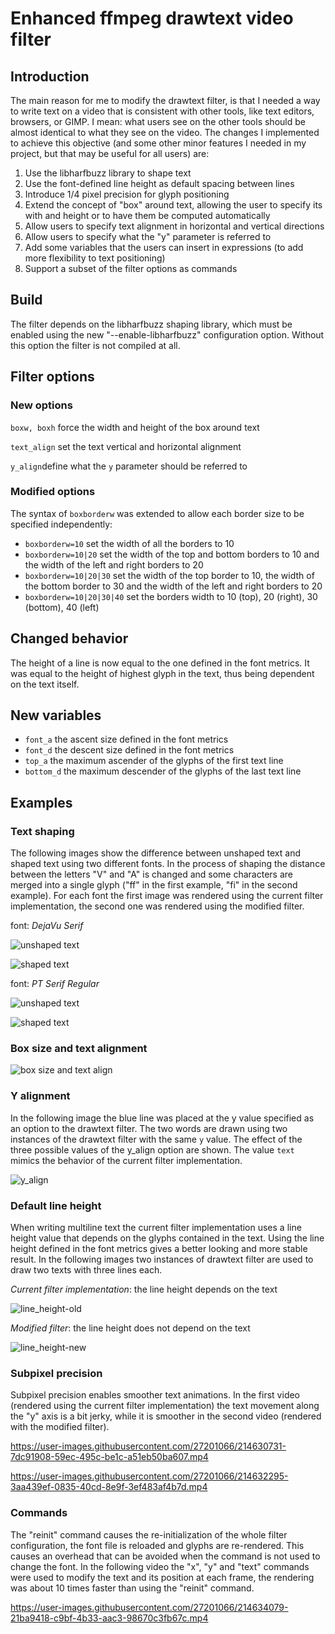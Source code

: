 # Enhanced ffmpeg drawtext video filter
## Introduction
The main reason for me to modify the drawtext filter, is that I needed a way to write text on a video that is consistent with other tools, like text editors, browsers, or GIMP. I mean: what users see on the other tools should be almost identical to what they see on the video. The changes I implemented to achieve this objective (and some other minor features I needed in my project, but that may be useful for all users) are:

 1. Use the libharfbuzz library to shape text
 2. Use the font-defined line height as default spacing between lines
 3. Introduce 1/4 pixel precision for glyph positioning
 4. Extend the concept of "box" around text, allowing the user to specify its with and height or to have them be computed automatically
 5. Allow users to specify text alignment in horizontal and vertical directions
 6. Allow users to specify what the "y" parameter is referred to
 7. Add some variables that the users can insert in expressions (to add more flexibility to text positioning)
 8. Support a subset of the filter options as commands

## Build
The filter depends on the libharfbuzz shaping library, which must be enabled using the new "--enable-libharfbuzz" configuration option. Without this option the filter is not compiled at all.

## Filter options

### New options
`boxw, boxh` force the width and height of the box around text

`text_align` set the text vertical and horizontal alignment

`y_align`define what the `y` parameter should be referred to

### Modified options
The syntax of `boxborderw` was extended to allow each border size to be specified independently:

 - `boxborderw=10` set the width of all the borders to 10
 - `boxborderw=10|20` set the width of the top and bottom borders to 10 and the width of the left and right borders to 20
-  `boxborderw=10|20|30` set the width of the top border to 10, the width of the bottom border to 30 and the width of the left and right borders to 20
-  `boxborderw=10|20|30|40`  set the borders width to 10 (top), 20 (right), 30 (bottom), 40 (left)

## Changed behavior
The height of a line is now equal to the one defined in the font metrics. It was equal to the height of highest glyph in the text, thus being dependent on the text itself.

## New variables
 - `font_a` the ascent size defined in the font metrics
 - `font_d` the descent size defined in the font metrics
 - `top_a` the maximum ascender of the glyphs of the first text line
 - `bottom_d` the maximum descender of the glyphs of the last text line

## Examples
### Text shaping
The following images show the difference between unshaped text and shaped text using two different fonts. In the process of shaping the distance between the letters "V" and "A" is changed and some characters are merged into a single glyph ("ff" in the first example, "fi" in the second example). For each font the first image was rendered using the current filter implementation, the second one was rendered using the modified filter.

font: *DejaVu Serif*

![unshaped text](https://user-images.githubusercontent.com/27201066/214627926-c3b5c6a4-ba83-4e4b-82b8-7bdc8790770c.png)

![shaped text](https://user-images.githubusercontent.com/27201066/214627474-a8cc9fa8-c3a3-493e-95fe-86363aca0710.png)

font: *PT Serif Regular*

![unshaped text](https://user-images.githubusercontent.com/27201066/214628371-fc71c23e-edd3-459e-8ac9-73a69ae0ca02.png)

![shaped text](https://user-images.githubusercontent.com/27201066/214628436-89b87c62-d607-4ba6-b752-6ba6de16d49e.png)

### Box size and text alignment

![box size and text align](https://user-images.githubusercontent.com/27201066/214628965-82e3303b-c378-4c13-906b-9012b4174faa.png)

### Y alignment
In the following image the blue line was placed at the y value specified as an option to the drawtext filter. The two words are drawn using two instances of the drawtext filter with the same `y` value. The effect of the three possible values of the y_align option are shown. The value `text` mimics the behavior of the current filter implementation.

![y_align](https://user-images.githubusercontent.com/27201066/214629259-a57dce1c-c112-47cb-a3c5-8625e51e5102.png)

### Default line height
When writing multiline text the current filter implementation uses a line height value that depends on the glyphs contained in the text. Using the line height defined in the font metrics gives a better looking and more stable result. In the following images two instances of drawtext filter are used to draw two texts with three lines each.

*Current filter implementation*: the line height depends on the text

![line_height-old](https://user-images.githubusercontent.com/27201066/214710175-536e5f4c-3711-4abf-b133-0b62e875fb7d.png)

*Modified filter*: the line height does not depend on the text

![line_height-new](https://user-images.githubusercontent.com/27201066/214710200-453d3c4d-fe9a-4e97-a68e-887d127f55f6.png)

### Subpixel precision
Subpixel precision enables smoother text animations. In the first video (rendered using the current filter implementation) the text movement along the "y" axis is a bit jerky, while it is smoother in the second video (rendered with the modified filter).

https://user-images.githubusercontent.com/27201066/214630731-7dc91908-59ec-495c-be1c-a51eb50ba607.mp4

https://user-images.githubusercontent.com/27201066/214632295-3aa439ef-0835-40cd-8e9f-3ef483af4b7d.mp4

### Commands
The "reinit" command causes the re-initialization of the whole filter configuration, the font file is reloaded and glyphs are re-rendered. This causes an overhead that can be avoided when the command is not used to change the font. In the following video the "x", "y" and "text" commands were used to modify the text and its position at each frame, the rendering was about 10 times faster than using the "reinit" command.

https://user-images.githubusercontent.com/27201066/214634079-21ba9418-c9bf-4b33-aac3-98670c3fb67c.mp4
